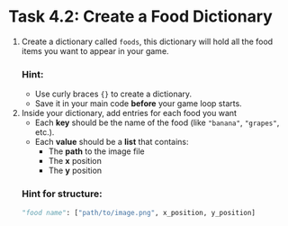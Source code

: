 # Task 4.2: Create a Food Dictionary
1. Create a dictionary called `foods`, this dictionary will hold all the food items you want to appear in your game.
    ### Hint:
    - Use curly braces `{}` to create a dictionary.
    - Save it in your main code **before** your game loop starts.
2. Inside your dictionary, add entries for each food you want
    - Each **key** should be the name of the food (like `"banana"`, `"grapes"`, etc.).
    - Each **value** should be a **list** that contains:
        - The **path** to the image file
        - The **x** position
        - The **y** position
    ### Hint for structure:
    ```python
    "food name": ["path/to/image.png", x_position, y_position]
    ```